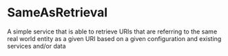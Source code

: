 # SameAsRetrieval
A simple service that is able to retrieve URIs that are referring to the same real world entity as a given URI based on a given configuration and existing services and/or data
